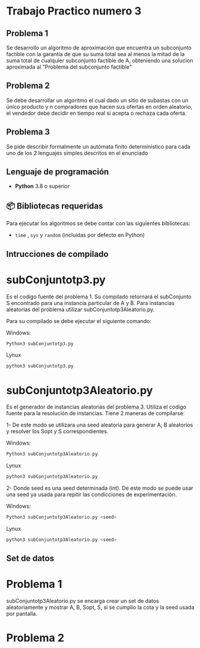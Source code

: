 # Trabajo Practico numero 3
## Problema 1
Se desarrollo un algoritmo de aproximación que encuentra un subconjunto factible con la garantía de que su suma total sea al menos la mitad de la suma total de cualquier subconjunto factible de A,
obteniendo una solucion aproximada al "Problema del subconjunto factible"

## Problema 2

Se debe desarrollar un algoritmo el cual dado un sitio de subastas con un único producto y n compradores que hacen sus ofertas en orden aleatorio, el vendedor debe decidir en tiempo real si acepta o rechaza cada oferta.

## Problema 3

Se pide describir formalmente un autómata finito determinístico para cada uno de los 2 lenguajes simples descritos en el enunciado

## Lenguaje de programación

- **Python** 3.8 o superior

## 📦 Bibliotecas requeridas

Para ejecutar los algoritmos se debe contar con las siguientes bibliotecas:

- `time` , `sys` y `random` (incluidas por defecto en Python)

## Intrucciones de compilado

# subConjuntotp3.py

Es el codigo fuente del problema 1. Su compilado retornará el subConjunto S encontrado para una instancia particular de A y B.
Para instancias aleatorias del problema utilizar subConjuntotp3Aleatorio.py.

Para su compilado se debe ejecutar el siguiente comando:

Windows:
```bash Windows
Python3 subConjuntotp3.py
```
Lynux
```bash Lynux
python3 subConjuntotp3.py
```

# subConjuntotp3Aleatorio.py

Es el generador de instancias aleatorias del problema 3.
Utiliza el codigo fuente para la resolución de instancias.
Tiene 2 maneras de compilarse:


1- De este modo se utilizara una seed aleatoria para generar A, B aleatorios y resolver los Sopt y S correspondientes.


Windows:
```bash Windows
Python3 subConjuntotp3Aleatorio.py
```
Lynux
```bash Lynux
python3 subConjuntotp3Aleatorio.py
```

2- Donde seed es una seed determinada (int). De este modo se puede usar una seed ya usada para repitir las condicciones de experimentación.

Windows:
```bash Windows
Python3 subConjuntotp3Aleatorio.py <seed>
```
Lynux
```bash Lynux
python3 subConjuntotp3Aleatorio.py <seed>
```


## Set de datos

# Problema 1

subConjuntotp3Aleatorio.py se encarga crear un set de datos aleatoriamente y mostrar A, B, Sopt, S, si se cumplio la cota y la seed usada por pantalla.

# Problema 2


